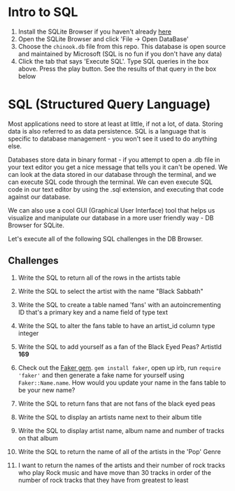 # Intro to SQL

1. Install the SQLite Browser if you haven't already [here](http://sqlitebrowser.org/)
2. Open the SQLite Browser and click 'File -> Open DataBase'
3. Choose the `chinook.db` file from this repo. This database is open source and maintained by Microsoft (SQL is no fun if you don't have any data)
4. Click the tab that says 'Execute SQL'. Type SQL queries in the box above. Press the play button. See the results of that query in the box below

# SQL (Structured Query Language)

Most applications need to store at least at little, if not a lot, of data. Storing data is also referred to as data persistence. SQL is a language that is specific to database management - you won't see it used to do anything else.

Databases store data in binary format - if you attempt to open a .db file in your text editor you get a nice message that tells you it can't be opened. We can look at the data stored in our database through the terminal, and we can execute SQL code through the terminal. We can even execute SQL code in our text editor by using the .sql extension, and executing that code against our database.

We can also use a cool GUI (Graphical User Interface) tool that helps us visualize and manipulate our database in a more user friendly way - DB Browser for SQLite.

Let's execute all of the following SQL challenges in the DB Browser.

## Challenges

1. Write the SQL to return all of the rows in the artists table
``` ```

2. Write the SQL to select the artist with the name "Black Sabbath"

3. Write the SQL to create a table named 'fans' with an autoincrementing ID that's a primary key and a name field of type text

4. Write the SQL to alter the fans table to have an artist_id column type integer

5. Write the SQL to add yourself as a fan of the Black Eyed Peas? ArtistId **169**

6. Check out the [Faker gem](https://github.com/stympy/faker). `gem install faker`, open up irb, run `require 'faker'` and then generate a fake name for yourself using `Faker::Name.name`. How would you update your name in the fans table to be your new name?

7. Write the SQL to return fans that are not fans of the black eyed peas

8. Write the SQL to display an artists name next to their album title

9. Write the SQL to display artist name, album name and number of tracks on that album

10. Write the SQL to return the name of all of the artists in the 'Pop' Genre

11. I want to return the names of the artists and their number of rock tracks
    who play Rock music
    and have move than 30 tracks
    in order of the number of rock tracks that they have
    from greatest to least